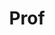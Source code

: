 ---
layout: person
given: Tim
family: Minshall
department: Department of Engineering
title: Prof
job_title: Dr John C Taylor Professor of Innovation, and Head of the Institute for
  Manufacturing
crsid: thwm100
image: /assets/upload/Minshall_Tim.jpg
webpage: https://www.ifm.eng.cam.ac.uk/people/thwm100/
biography: Tim is the inaugural Dr John C Taylor Professor of Innovation at the University
  of Cambridge, Head of the Institute for Manufacturing (IfM), Head of the IfM’s Centre
  for Technology Management (CTM), and a Fellow of Churchill College. His research,
  teaching and engagement activities are focused on the links between manufacturing,
  innovation, and skills.  Tim is a member of the board of directors for IfM Engage
  Ltd, St John’s Innovation Centre Ltd, and the Møller Institute Ltd. He is a recipient
  of a University of Cambridge Pilkington Prize for Teaching Excellence and a Royal
  Academy of Engineering/ExxonMobil Excellence in Teaching Award.  He is Chair of
  Trustees of the Foundation for Young People’s Mental Health (YPMH) (https://www.ypmh.org/).  He
  has B.Eng. from Aston University and a PhD from Cambridge University Engineering
  Department.
---